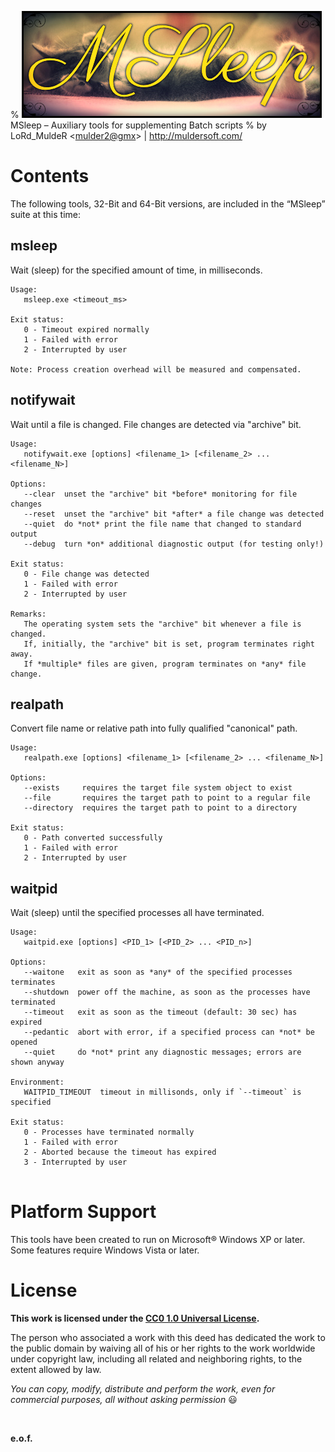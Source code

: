% ![](img/msleep/banner.jpg)  
MSleep &ndash; Auxiliary tools for supplementing Batch scripts
% by LoRd_MuldeR &lt;<mulder2@gmx>&gt; | <http://muldersoft.com/>


Contents
========

The following tools, 32-Bit and 64-Bit versions, are included in the “MSleep” suite at this time:

msleep
------

Wait (sleep) for the specified amount of time, in milliseconds.

```
Usage:
   msleep.exe <timeout_ms>

Exit status:
   0 - Timeout expired normally
   1 - Failed with error
   2 - Interrupted by user

Note: Process creation overhead will be measured and compensated.
```

notifywait
----------

Wait until a file is changed. File changes are detected via "archive" bit.

```
Usage:
   notifywait.exe [options] <filename_1> [<filename_2> ... <filename_N>]

Options:
   --clear  unset the "archive" bit *before* monitoring for file changes
   --reset  unset the "archive" bit *after* a file change was detected
   --quiet  do *not* print the file name that changed to standard output
   --debug  turn *on* additional diagnostic output (for testing only!)

Exit status:
   0 - File change was detected
   1 - Failed with error
   2 - Interrupted by user

Remarks:
   The operating system sets the "archive" bit whenever a file is changed.
   If, initially, the "archive" bit is set, program terminates right away.
   If *multiple* files are given, program terminates on *any* file change.
```

realpath
--------

Convert file name or relative path into fully qualified "canonical" path.

```
Usage:
   realpath.exe [options] <filename_1> [<filename_2> ... <filename_N>]

Options:
   --exists     requires the target file system object to exist
   --file       requires the target path to point to a regular file
   --directory  requires the target path to point to a directory

Exit status:
   0 - Path converted successfully
   1 - Failed with error
   2 - Interrupted by user
```

waitpid
-------

Wait (sleep) until the specified processes all have terminated.

```
Usage:
   waitpid.exe [options] <PID_1> [<PID_2> ... <PID_n>]

Options:
   --waitone   exit as soon as *any* of the specified processes terminates
   --shutdown  power off the machine, as soon as the processes have terminated
   --timeout   exit as soon as the timeout (default: 30 sec) has expired
   --pedantic  abort with error, if a specified process can *not* be opened
   --quiet     do *not* print any diagnostic messages; errors are shown anyway

Environment:
   WAITPID_TIMEOUT  timeout in millisonds, only if `--timeout` is specified

Exit status:
   0 - Processes have terminated normally
   1 - Failed with error
   2 - Aborted because the timeout has expired
   3 - Interrupted by user
   
```


Platform Support
================

This tools have been created to run on Microsoft&reg; Windows XP or later. Some features require Windows Vista or later.


License
=======

**This work is licensed under the [CC0 1.0 Universal License](https://creativecommons.org/publicdomain/zero/1.0/legalcode).**

The person who associated a work with this deed has dedicated the work to the public domain by waiving all of his or her rights to the work worldwide under copyright law, including all related and neighboring rights, to the extent allowed by law.

*You can copy, modify, distribute and perform the work, even for commercial purposes, all without asking permission* 😃

<br>

**e.o.f.**
